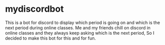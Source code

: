 # mydiscordbot
This is a bot for discord to display which period is going on and which is the next period during online classes.
Me and my friends chill on discord in online classes and they always keep asking which is the next period, So I decided to make this bot for this and for fun.
